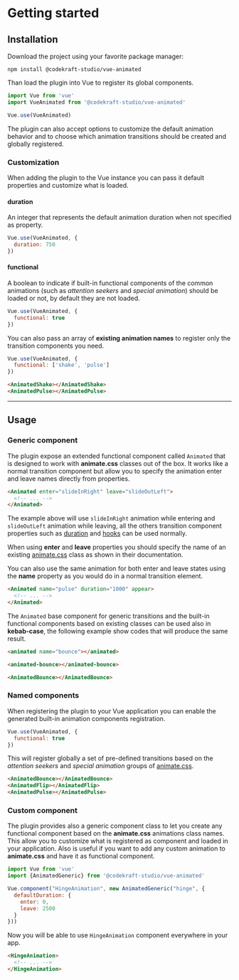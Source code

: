 # Getting started

## Installation

Download the project using your favorite package manager:

```
npm install @codekraft-studio/vue-animated
```

Than load the plugin into Vue to register its global components.

```js
import Vue from 'vue'
import VueAnimated from '@codekraft-studio/vue-animated'

Vue.use(VueAnimated)
```

The plugin can also accept options to customize the default animation behavior and to choose which animation transitions should be created and globally registered.

### Customization

When adding the plugin to the Vue instance you can pass it default properties and customize what is loaded.

#### duration

An integer that represents the default animation duration when not specified as property.

```js
Vue.use(VueAnimated, {
  duration: 750
})
```

#### functional

A boolean to indicate if built-in functional components of the common animations (such as _attention seekers_ and _special animation_) should be loaded or not, by default they are not loaded.

```js
Vue.use(VueAnimated, {
  functional: true
})
```

You can also pass an array of __existing animation names__ to register only the transition components you need.

```js
Vue.use(VueAnimated, {
  functional: ['shake', 'pulse']
})
```

```html
<AnimatedShake></AnimatedShake>
<AnimatedPulse></AnimatedPulse>
```

---

## Usage

### Generic component

The plugin expose an extended functional component called `Animated` that is designed to work with __animate.css__ classes out of the box. It works like a normal transition component but allow you to specify the animation enter and leave names directly from properties.

```html
<Animated enter="slideInRight" leave="slideOutLeft">
  <!-- ... -->
</Animated>
```

The example above will use `slideInRight` animation while entering and `slideOutLeft` animation while leaving, all the others transition component properties such as [duration](https://vuejs.org/v2/guide/transitions.html#Explicit-Transition-Durations) and [hooks](https://vuejs.org/v2/guide/transitions.html#JavaScript-Hooks) can be used normally.

When using __enter__ and __leave__ properties you should specify the name of an existing [animate.css](https://github.com/daneden/animate.css/) class as shown in their documentation.

You can also use the same animation for both enter and leave states using the __name__ property as you would do in a normal transition element.

```html
<Animated name="pulse" duration="1000" appear>
  <!-- ... -->
</Animated>
```

The `Animated` base component for generic transitions and the built-in functional components based on existing classes can be used also in __kebab-case__, the following example show codes that will produce the same result.

```html
<animated name="bounce"></animated>

<animated-bounce></animated-bounce>

<AnimatedBounce></AnimatedBounce>
```

### Named components

When registering the plugin to your Vue application you can enable the generated built-in animation components registration.

```js
Vue.use(VueAnimated, {
  functional: true
})
```

This will register globally a set of pre-defined transitions based on the _attention seekers_ and _special animation_ groups of [animate.css](https://github.com/daneden/animate.css/).

```html
<AnimatedBounce></AnimatedBounce>
<AnimatedFlip></AnimatedFlip>
<AnimatedPulse></AnimatedPulse>
```

### Custom component

The plugin provides also a generic component class to let you create any functional component based on the __animate.css__ animations class names. This allow you to customize what is registered as component and loaded in your application. Also is useful if you want to add any custom animation to __animate.css__ and have it as functional component.

```js
import Vue from 'vue'
import {AnimatedGeneric} from '@codekraft-studio/vue-animated'

Vue.component("HingeAnimation", new AnimatedGeneric("hinge", {
  defaultDuration: {
    enter: 0,
    leave: 2500
  }
}))
```

Now you will be able to use `HingeAnimation` component everywhere in your app.

```html
<HingeAnimation>
  <!-- ... -->
</HingeAnimation>
```

<DemoContainer>
  <template slot="content" slot-scope="{toggler}">
    <HingeAnimation>
      <div v-if="toggler" class="demo-box"></div>
    </HingeAnimation>
  </template>
</DemoContainer>
